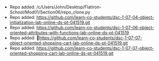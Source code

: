 
- Repo added: /c/Users/John/Desktop/Flatiron-School/Mod01/Section06/repo_clone.py
- Repo added: https://github.com/learn-co-students/dsc-1-07-04-object-initialization-lab-online-ds-pt-041519.git
- Repo added: https://github.com/learn-co-students/dsc-1-07-06-object-oriented-attributes-with-functions-lab-online-ds-pt-041519
- Repo added: https://github.com/learn-co-students/dsc-1-07-07-object-oriented-shopping-cart-lab-online-ds-pt-041519.git
- Repo added: https://github.com/learn-co-students/dsc-1-07-07-object-oriented-shopping-cart-lab-online-ds-pt-041519.git